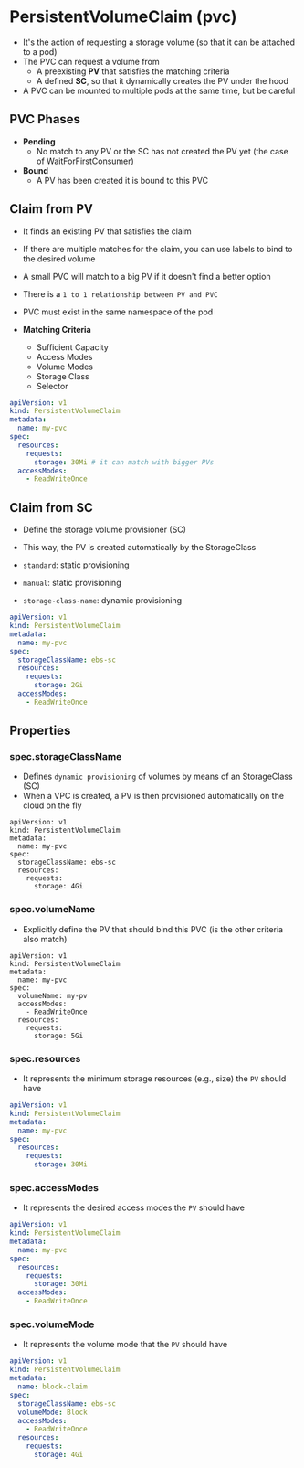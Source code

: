 # PersistentVolumeClaim (pvc)

- It's the action of requesting a storage volume (so that it can be attached to a pod)
- The PVC can request a volume from
  - A preexisting **PV** that satisfies the matching criteria
  - A defined **SC**, so that it dynamically creates the PV under the hood
- A PVC can be mounted to multiple pods at the same time, but be careful

## PVC Phases

- **Pending**
  - No match to any PV or the SC has not created the PV yet (the case of WaitForFirstConsumer)
- **Bound**
  - A PV has been created it is bound to this PVC

## Claim from PV

- It finds an existing PV that satisfies the claim
- If there are multiple matches for the claim, you can use labels to bind to the desired volume
- A small PVC will match to a big PV if it doesn't find a better option
- There is a `1 to 1 relationship between PV and PVC`
- PVC must exist in the same namespace of the pod

- **Matching Criteria**
  - Sufficient Capacity
  - Access Modes
  - Volume Modes
  - Storage Class
  - Selector

```yaml
apiVersion: v1
kind: PersistentVolumeClaim
metadata:
  name: my-pvc
spec:
  resources:
    requests:
      storage: 30Mi # it can match with bigger PVs
  accessModes:
    - ReadWriteOnce
```

## Claim from SC

- Define the storage volume provisioner (SC)
- This way, the PV is created automatically by the StorageClass

- `standard`: static provisioning
- `manual`: static provisioning
- `storage-class-name`: dynamic provisioning

```yaml
apiVersion: v1
kind: PersistentVolumeClaim
metadata:
  name: my-pvc
spec:
  storageClassName: ebs-sc
  resources:
    requests:
      storage: 2Gi
  accessModes:
    - ReadWriteOnce
```

## Properties

### spec.storageClassName

- Defines `dynamic provisioning` of volumes by means of an StorageClass (SC)
- When a VPC is created, a PV is then provisioned automatically on the cloud on the fly

```shell
apiVersion: v1
kind: PersistentVolumeClaim
metadata:
  name: my-pvc
spec:
  storageClassName: ebs-sc
  resources:
    requests:
      storage: 4Gi
```

### spec.volumeName

- Explicitly define the PV that should bind this PVC (is the other criteria also match)

```shell
apiVersion: v1
kind: PersistentVolumeClaim
metadata:
  name: my-pvc
spec:
  volumeName: my-pv
  accessModes:
    - ReadWriteOnce
  resources:
    requests:
      storage: 5Gi
```

### spec.resources

- It represents the minimum storage resources (e.g., size) the `PV` should have

```yaml
apiVersion: v1
kind: PersistentVolumeClaim
metadata:
  name: my-pvc
spec:
  resources:
    requests:
      storage: 30Mi
```

### spec.accessModes

- It represents the desired access modes the `PV` should have

```yaml
apiVersion: v1
kind: PersistentVolumeClaim
metadata:
  name: my-pvc
spec:
  resources:
    requests:
      storage: 30Mi
  accessModes:
    - ReadWriteOnce
```

### spec.volumeMode

- It represents the volume mode that the `PV` should have

```yaml
apiVersion: v1
kind: PersistentVolumeClaim
metadata:
  name: block-claim
spec:
  storageClassName: ebs-sc
  volumeMode: Block
  accessModes:
    - ReadWriteOnce
  resources:
    requests:
      storage: 4Gi
```
